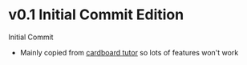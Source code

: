 # v0.1 Initial Commit Edition
Initial Commit

* Mainly copied from [cardboard tutor](https://github.com/adbsjb/Cardboard-Tutor) so lots of features won't work